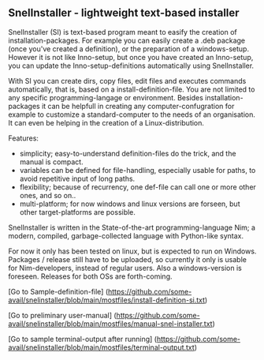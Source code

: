 ## SnelInstaller - lightweight text-based installer

SnelInstaller (SI) is text-based program meant to easify the creation of installation-packages. For example you can easily create a .deb package (once you've created a definition), or the preparation of a windows-setup. However it is not like Inno-setup, but once you have created an Inno-setup, you can update the Inno-setup-definitions automatically using SnelInstaller.

With SI you can create dirs, copy files, edit files and executes commands automatically, that is, based on a install-definition-file. You are not limited to any specific programming-langage or environment. Besides installation-packages it can be helpfull in creating any computer-confugration for example to customize a standard-computer to the needs of an organisation. It can even be helping in the creation of a Linux-distribution.

Features:
- simplicity; easy-to-understand definition-files do the trick, and the manual is compact.
- variables can be defined for file-handling, especially usable for paths, to avoid repetitive input of long paths.
- flexibility; because of recurrency, one def-file can call one or more other ones, and so on..
- multi-platform; for now windows and linux versions are forseen, but other target-platforms are possible.


SnelInstaller is written in the State-of-the-art programming-language Nim; a modern, compiled, garbage-collected language with Python-like syntax.

For now it only has been tested on linux, but is expected to run on Windows. Packages / release still have to be uploaded, so currently it only is usable for Nim-developers, instead of regular users. Also a windows-version is foreseen. Releases for both OSs are forth-coming.



[Go to Sample-definition-file] (https://github.com/some-avail/snelinstaller/blob/main/mostfiles/install-definition-si.txt)

[Go to preliminary user-manual] (https://github.com/some-avail/snelinstaller/blob/main/mostfiles/manual-snel-installer.txt)

[Go to sample terminal-output after running] (https://github.com/some-avail/snelinstaller/blob/main/mostfiles/terminal-output.txt)






